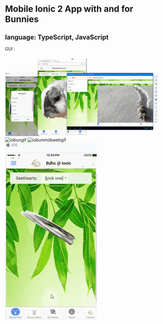 # Mobile Ionic 2 App with and for Bunnies
## language: TypeScript, JavaScript

GUI :
#####

![iobunpng](https://raw.githubusercontent.com/privet56/ioBun/master/iobun.png)
![iobungif](https://raw.githubusercontent.com/privet56/ioBun/master/iobun.gif)
![iobunmobwebgif](https://raw.githubusercontent.com/privet56/ioBun/master/ioBunAsMobileWeb.gif)
![iobunbabylongif](https://raw.githubusercontent.com/privet56/ioBun/master/ioBunBabylon.gif)
